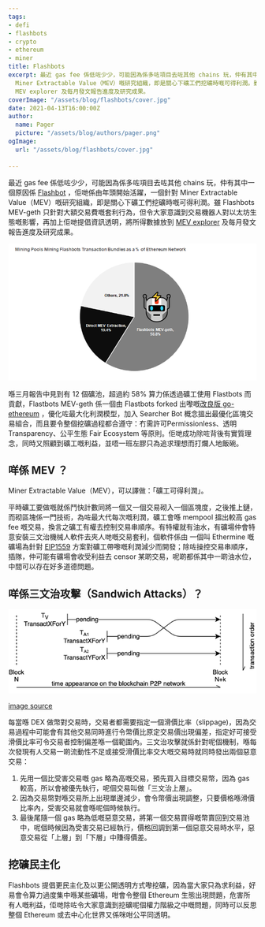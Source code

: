 ```yaml
---
tags:
- defi
- flashbots
- crypto
- ethereum
- miner
title: Flashbots
excerpt: 最近 gas fee 係低咗少少，可能因為係多咗項目去咗其他 chains 玩，仲有其中一個原因係 Flashbots ，佢哋係由年頭開始活躍，一個針對
  Miner Extractable Value（MEV）嘅研究組織，即是關心下礦工們挖礦時嘅可得利潤。雖 Flashbots MEV-geth 只針對大額交易費嘅套利行為，但令大家意識到交易機器人對以太坊生態嘅影響，再加上佢哋提倡資訊透明，將所得數據放到
  MEV explorer 及每月發文報告進度及研究成果。
coverImage: "/assets/blog/flashbots/cover.jpg"
date: 2021-04-13T16:00:00Z
author:
  name: Pager
  picture: "/assets/blog/authors/pager.png"
ogImage:
  url: "/assets/blog/flashbots/cover.jpg"

---
```

最近 gas fee 係低咗少少，可能因為係多咗項目去咗其他 chains 玩，仲有其中一個原因係 [Flashbot](https://github.com/flashbots/pm#mev-roast-recordings) [](https://medium.com/flashbots/flashbots-transparency-report-march-2021-d3930b4b98a9)，佢哋係由年頭開始活躍，一個針對 Miner Extractable Value（MEV）嘅研究組織，即是關心下礦工們挖礦時嘅可得利潤。雖 Flashbots MEV-geth 只針對大額交易費嘅套利行為，但令大家意識到交易機器人對以太坊生態嘅影響，再加上佢哋提倡資訊透明，將所得數據放到 [MEV explorer](https://explore.flashbots.net/) 及每月發文報告進度及研究成果。

![Flashbots](/assets/blog/flashbots/flashbots_chart.png)

喺三月報告中見到有 12 個礦池，超過約 58% 算力係透過礦工使用 Flastbots 而貢獻，Flastbots MEV-geth 係一個由 Flastbots forked 出嚟嘅[改良版 go-ethereum](https://github.com/flashbots/mev-geth) ，優化咗最大化利潤模型，加入 Searcher Bot 概念搵出最優化區塊交易組合，而且要令整個挖礦過程都合遵守：冇需許可Permissionless、透明 Transparency、公平生態 Fair Ecosystem 等原則。佢哋成功除咗背後有實質理念，同時又照顧到礦工嘅利益，並唔一班左膠只為追求理想而打爛人地飯碗。

## 咩係 MEV ？

Miner Extractable Value（MEV），可以譯做：「礦工可得利潤」。

平時礦工要做嘅就係鬥快計數同將一個又一個交易砌入一個區塊度，之後推上鏈，而砌區塊係一門技術，為咗最大代每次嘅利潤，礦工會喺 mempool 搵出較高 gas fee 嘅交易，換言之礦工有權去控制交易串順序。有特權就有油水，有礦場仲會特意安裝三文治機械人軟件去夾人哋嘅交易套利，個軟件係由 一個叫 Ethermine 嘅礦場為針對 [EIP1559](https://github.com/ethereum/EIPs/blob/master/EIPS/eip-1559.md) 方案對礦工帶嚟嘅利潤減少而開發；除咗操控交易串順序，插隊，仲可能有礦場會收受利益去 censor 某啲交易，呢啲都係其中一啲油水位，中間可以存在好多道德問題。

## 咩係三文治攻擊（Sandwich Attacks）？

![Sandwich Attacke](/assets/blog/flashbots/sandwich_attacks.png)

[image source](https://medium.com/coinmonks/demystify-the-dark-forest-on-ethereum-sandwich-attacks-5a3aec9fa33e)

每當喺 DEX 做幣對交易時，交易者都需要指定一個滑價比率（slippage)，因為交易過程中可能會有其他交易同時進行令幣價比原定交易價出現偏差，指定好可接受滑價比率可令交易者控制偏差喺一個範圍內。三文治攻擊就係針對呢個機制，喺每次發現有人交易一啲流動性不足或接受滑價比率交大嘅交易時就同時發出兩個惡意交易：

1. 先用一個比受害交易嘅 gas 略為高嘅交易，預先買入目標交易幣，因為 gas 較高，所以會被優先執行，呢個交易叫做「三文治上層」。
2. 因為交易幣對喺交易所上出現單邊減少，會令幣價出現調整，只要價格喺滑價比率內，受害交易就會喺呢個時候執行。
3. 最後尾隨一個 gas 略為低嘅惡意交易，將第一個交易買得嘅幣賣回到交易池中，呢個時候因為受害交易已經執行，價格回調到第一個惡意交易時水平，惡意交易從「上層」到「下層」中賺得價差。

## 挖礦民主化

Flashbots 提倡更民主化及以更公開透明方式嚟挖礦，因為當大家只為求利益，好易會令算力過度集中喺某些礦場，咁會令整個 Ethereum 生態出現問題，危害所有人嘅利益，佢哋除咗令大家意識到挖礦呢個權力階級之中嘅問題，同時可以反思整個 Ethereum 或去中心化世界又係咪咁公平同透明。
